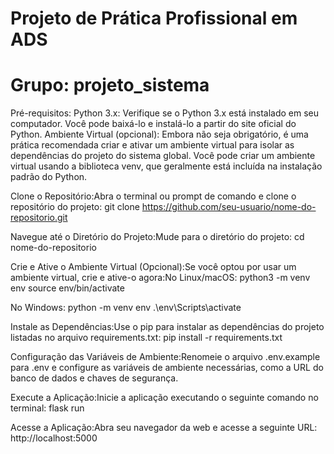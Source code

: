 # Projeto de Prática Profissional em ADS 
# Grupo: projeto_sistema

Pré-requisitos:
Python 3.x: Verifique se o Python 3.x está instalado em seu computador. Você pode baixá-lo e instalá-lo a partir do site oficial do Python.
Ambiente Virtual (opcional): Embora não seja obrigatório, é uma prática recomendada criar e ativar um ambiente virtual para isolar as dependências do projeto do sistema global. Você pode criar um ambiente virtual usando a biblioteca venv, que geralmente está incluída na instalação padrão do Python.

Clone o Repositório:Abra o terminal ou prompt de comando e clone o repositório do projeto:
git clone https://github.com/seu-usuario/nome-do-repositorio.git

Navegue até o Diretório do Projeto:Mude para o diretório do projeto:
cd nome-do-repositorio

Crie e Ative o Ambiente Virtual (Opcional):Se você optou por usar um ambiente virtual, crie e ative-o agora:No Linux/macOS:
python3 -m venv env
source env/bin/activate

No Windows:
python -m venv env
.\env\Scripts\activate

Instale as Dependências:Use o pip para instalar as dependências do projeto listadas no arquivo requirements.txt:
pip install -r requirements.txt

Configuração das Variáveis de Ambiente:Renomeie o arquivo .env.example para .env e configure as variáveis de ambiente necessárias, como a URL do banco de dados e chaves de segurança.

Execute a Aplicação:Inicie a aplicação executando o seguinte comando no terminal:
flask run

Acesse a Aplicação:Abra seu navegador da web e acesse a seguinte URL:
http://localhost:5000
